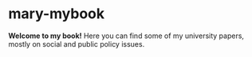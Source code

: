 # mary-mybook
**Welcome to my book!**
Here you can find some of my university papers, mostly on social and public policy issues.
